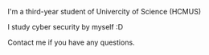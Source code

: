I'm a third-year student of Univercity of Science (HCMUS)

I study cyber security by myself :D

Contact me if you have any questions.
